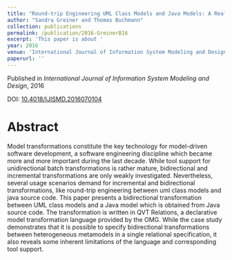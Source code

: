 ```yaml
---
title: "Round-trip Engineering UML Class Models and Java Models: A Real-world Use Case for Bidirectional Transformations with QVT-R"
author: "Sandra Greiner and Thomas Buchmann"
collection: publications
permalink: /publication/2016-GreinerB16
excerpt: 'This paper is about '
year: 2016
venue: 'International Journal of Information System Modeling and Design'
paperurl: ''
---
```


Published in *International Journal of Information System Modeling and Design*, 2016

DOI: [10.4018/IJISMD.2016070104](https://doi.org/10.4018/IJISMD.2016070104)

Abstract
=====

Model transformations constitute the key technology for model-driven software development, a software engineering discipline which became more and more important during the last decade. While tool support for unidirectional batch transformations is rather mature, bidirectional and incremental transformations are only weakly investigated. Nevertheless, several usage scenarios demand for incremental and bidirectional transformations, like round-trip engineering between uml class models and java source code. This paper presents a bidirectional transformation between UML class models and a Java model which is obtained from Java source code. The transformation is written in QVT Relations, a declarative model transformation language provided by the OMG. While the case study demonstrates that it is possible to specify bidirectional transformations between heterogeneous metamodels in a single relational specification, it also reveals some inherent limitations of the language and corresponding tool support.